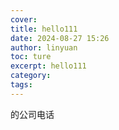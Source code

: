 ```yaml
---
cover: 
title: hello111
date: 2024-08-27 15:26
author: linyuan
toc: ture
excerpt: hello111
category: 
tags:
---
```

的公司电话